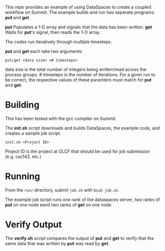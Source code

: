 This repo provides an example of using DataSpaces to create a coupled workflow on Summit. The example builds and run two seperate programs: **put** and **get**.

**put** Populates a 1-D array and signals that the data has been written.
**get** Waits for **put**'s signal, then reads the 1-D array.

The codes run iteratively through multiple timesteps.

**put** and **get** each take two arguments:

`put/get <data size> <# timesteps>`

data size is the total number of integers being written/read across the process groups. # timesteps is the number of iterations. For a given run to be correct, the respective values of these paramters must match for **put** and **get**.

# Building
This has been tested with the gcc compiler on Summit.

The **init.sh** script downloads and builds DataSpaces, the example code, and creates a sample job script.

`init.sh <Project ID>`

Project ID is the project at OLCF that should be used for job submission (e.g. csc143, etc.)

# Running
From the `run/` directory, submit `job.sh` with `bsub job.sh`.

The example job script runs one rank of the dataspaces server, two ranks of **put** on one node eand two ranks of **get** on one node.

# Verify Output
The **verify.sh** script compares the output of **put** and **get** to verify that the same data that was written by **put** was read by **get**.
